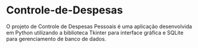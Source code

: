 # Controle-de-Despesas
O projeto de Controle de Despesas Pessoais é uma aplicação desenvolvida em Python utilizando a biblioteca Tkinter para interface gráfica e SQLite para gerenciamento de banco de dados. 
